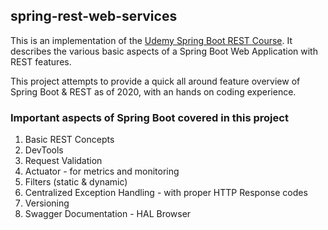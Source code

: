 ## spring-rest-web-services

This is an implementation of the [Udemy Spring Boot REST Course](https://www.udemy.com/course/spring-web-services-tutorial/). It describes the various basic 
aspects of a Spring Boot Web Application with REST features.

This project attempts to provide a quick all around feature overview of Spring Boot & REST as of 2020, 
with an hands on coding experience.

###  Important aspects of Spring Boot covered in this project
1. Basic REST Concepts
2. DevTools
3. Request Validation
4. Actuator - for metrics and monitoring
5. Filters (static & dynamic)
6. Centralized Exception Handling - with proper HTTP Response codes
7. Versioning
8. Swagger Documentation - HAL Browser